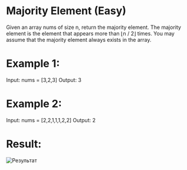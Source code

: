 # Majority Element (Easy)

Given an array nums of size n, return the majority element.
The majority element is the element that appears more than ⌊n / 2⌋ times. You may assume that the majority element always exists in the array.

# Example 1:
Input: nums = [3,2,3]
Output: 3

# Example 2:
Input: nums = [2,2,1,1,1,2,2]
Output: 2

# Result:
![Результат](https://github.com/sv1atsk1/screenshots/blob/main/majority_element.png)

